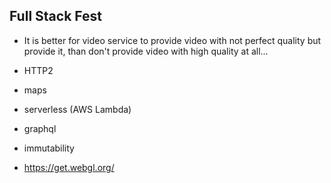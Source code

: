 Full Stack Fest
-

* It is better for video service to provide video with not perfect quality but provide it,
than don't provide video with high quality at all...

* HTTP2

* maps

* serverless (AWS Lambda)

* graphql

* immutability

* https://get.webgl.org/

